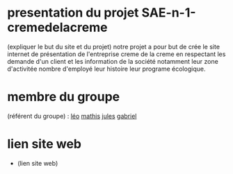 # presentation du projet SAE-n-1-cremedelacreme
(expliquer le but du site et du projet)
notre projet a pour but de crée le site internet de présentation de l'entreprise creme de la creme 
en respectant les demande d'un client et les information de la société notamment leur zone d'activitée 
nombre d'employé leur histoire leur programe écologique.
# membre du groupe
(référent du groupe) : [léo](mailto:leo.bouchard@edu.univ-fcomte.fr?subject=SAE_1_05_06) 
[mathis](mailto:mathis.chive@edu.univ-fcomte.fr?subject=SAE_1_05_0)
[jules](mailto:jules.carmille@edu.univ-fcomte.fr?subject=SAE_1_05_06)
[gabriel](mailto:gabriel.chevreau@edu.univ-fcomte.fr?subject=SAE_1_05_06)


# lien site web
- (lien site web)
